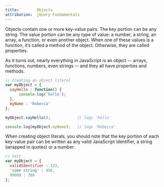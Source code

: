 ```yaml
---
title:        Objects
attribution:  jQuery Fundamentals
---
```

Objects contain one or more key-value pairs. The key portion can be any string.
The value portion can be any type of value: a number, a string, an array, a
function, or even another object.  When one of these values is a function, it’s
called a method of the object. Otherwise, they are called properties.

As it turns out, nearly everything in JavaScript is an object -- arrays,
functions, numbers, even strings -- and they all have properties and methods.

``` js
// Creating an object literal
var myObject = {
  sayHello : function() {
      console.log('hello');
  },
  myName : 'Rebecca'
};

myObject.sayHello();            // logs 'hello'

console.log(myObject.myName);   // logs 'Rebecca'
```


When creating object literals, you should note that the key portion of each
key-value pair can be written as any valid JavaScript identifier, a string
(wrapped in quotes) or a number:

``` js
// test
var myObject = {
  validIdentifier : 123,
  'some string' : 456,
  99999 : 789
};
```